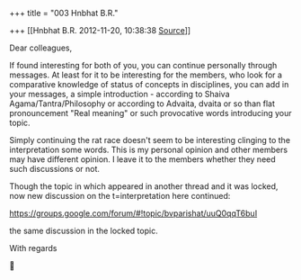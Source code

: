 +++
title = "003 Hnbhat B.R."

+++
[[Hnbhat B.R.	2012-11-20, 10:38:38 [Source](https://groups.google.com/g/bvparishat/c/Q331e4c0jE8)]]



Dear colleagues,

  

  

If found interesting for both of you, you can continue personally through messages. At least for it to be interesting for the members, who look for a comparative knowledge of status of concepts in disciplines, you can add in your messages, a simple introduction - according to Shaiva Agama/Tantra/Philosophy or according to Advaita, dvaita or so than flat pronouncement "Real meaning" or such provocative words introducing your topic.

  

Simply continuing the rat race doesn't seem to be interesting clinging to the interpretation some words. This is my personal opinion and other members may have different opinion. I leave it to the members whether they need such discussions or not.

  

Though the topic in which appeared in another thread and it was locked, now new discussion on the t=interpretation here continued:

  

<https://groups.google.com/forum/#!topic/bvparishat/uuQ0qqT6buI>  

  

the same discussion in the locked topic.

  

With regards



